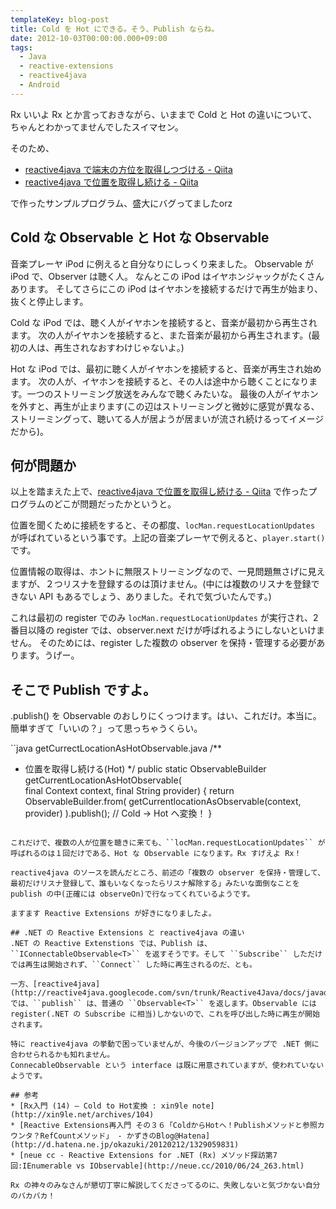 ```yaml
---
templateKey: blog-post
title: Cold を Hot にできる。そう、Publish ならね。
date: 2012-10-03T00:00:00.000+09:00
tags:
  - Java
  - reactive-extensions
  - reactive4java
  - Android
---
```

Rx いいよ Rx とか言っておきながら、いままで Cold と Hot の違いについて、ちゃんとわかってませんでしたスイマセン。

<!--more-->

そのため、

* [reactive4java で端末の方位を取得しつづける - Qiita](http://qiita.com/items/07762776102dbc84b1c7)
* [reactive4java で位置を取得し続ける - Qiita](http://qiita.com/items/e15ba88d51938531b1a3)

で作ったサンプルプログラム、盛大にバグってましたorz

## Cold な Observable と Hot な Observable
音楽プレーヤ iPod に例えると自分なりにしっくり来ました。
Observable が iPod で、Observer は聴く人。
なんとこの iPod はイヤホンジャックがたくさんあります。
そしてさらにこの iPod はイヤホンを接続するだけで再生が始まり、抜くと停止します。

Cold な iPod では、聴く人がイヤホンを接続すると、音楽が最初から再生されます。
次の人がイヤホンを接続すると、また音楽が最初から再生されます。(最初の人は、再生されなおすわけじゃないよ。)

Hot な iPod では、最初に聴く人がイヤホンを接続すると、音楽が再生され始めます。
次の人が、イヤホンを接続すると、その人は途中から聴くことになります。一つのストリーミング放送をみんなで聴くみたいな。
最後の人がイヤホンを外すと、再生が止まります(この辺はストリーミングと微妙に感覚が異なる、ストリーミングって、聴いてる人が居ようが居まいが流され続けるってイメージだから)。

## 何が問題か

以上を踏まえた上で、[reactive4java で位置を取得し続ける - Qiita](http://qiita.com/items/e15ba88d51938531b1a3) で作ったプログラムのどこが問題だったかというと。

位置を聞くために接続をすると、その都度、``locMan.requestLocationUpdates`` が呼ばれているという事です。上記の音楽プレーヤで例えると、``player.start()`` です。

位置情報の取得は、ホントに無限ストリーミングなので、一見問題無さげに見えますが、２つリスナを登録するのは頂けません。(中には複数のリスナを登録できない API もあるでしょう、ありました。それで気づいたんです。)

これは最初の register でのみ ``locMan.requestLocationUpdates`` が実行され、2番目以降の register では、observer.next だけが呼ばれるようにしないといけません。
そのためには、register した複数の observer を保持・管理する必要があります。うげー。

## そこで Publish ですよ。
.publish() を Observable のおしりにくっつけます。はい、これだけ。本当に。簡単すぎて「いいの？」って思っちゃうくらい。

``java getCurrectLocationAsHotObservable.java
/**
 * 位置を取得し続ける(Hot)
 */
public static ObservableBuilder<Location> getCurrentLocationAsHotObservable(          
	final Context context, final String provider) {
    return ObservableBuilder.from(
		getCurrentlocationAsObservable(context, provider)
		).publish(); // Cold → Hot へ変換！
}
```

これだけで、複数の人が位置を聴きに来ても、``locMan.requestLocationUpdates`` が呼ばれるのは１回だけである、Hot な Observable になります。Rx すげえよ Rx！

reactive4java のソースを読んだところ、前述の「複数の observer を保持・管理して、最初だけリスナ登録して、誰もいなくなったらリスナ解除する」みたいな面倒なことを publish の中(正確には observeOn)で行なってくれているようです。

ますます Reactive Extensions が好きになりましたよ。

## .NET の Reactive Extensions と reactive4java の違い
.NET の Reactive Extenstions では、Publish は、``IConnectableObservable<T>`` を返すそうです。そして ``Subscribe`` しただけでは再生は開始されず、``Connect`` した時に再生されるのだ、とも。

一方、[reactive4java](http://reactive4java.googlecode.com/svn/trunk/Reactive4Java/docs/javadoc/index.html) では、``publish`` は、普通の ``Observable<T>`` を返します。Observable には register(.NET の Subscribe に相当)しかないので、これを呼び出した時に再生が開始されます。

特に reactive4java の挙動で困っていませんが、今後のバージョンアップで .NET 側に合わせられるかも知れません。
ConnecableObservable という interface は既に用意されていますが、使われていないようです。

## 参考
* [Rx入門 (14) – Cold to Hot変換 : xin9le note](http://xin9le.net/archives/104)
* [Reactive Extensions再入門 その３６「ColdからHotへ！Publishメソッドと参照カウンタ？RefCountメソッド」 - かずきのBlog@Hatena](http://d.hatena.ne.jp/okazuki/20120212/1329059831)
* [neue cc - Reactive Extensions for .NET (Rx) メソッド探訪第7回:IEnumerable vs IObservable](http://neue.cc/2010/06/24_263.html)

Rx の神々のみなさんが懇切丁寧に解説してくださってるのに、失敗しないと気づかない自分のバカバカ！